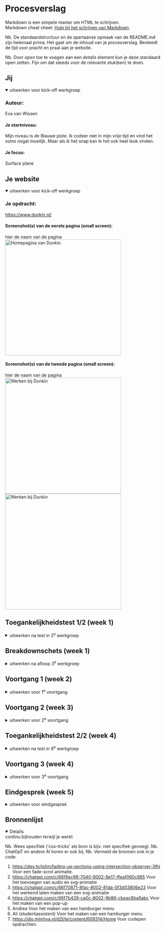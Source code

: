 # Procesverslag
Markdown is een simpele manier om HTML te schrijven.  
Markdown cheat cheet: [Hulp bij het schrijven van Markdown](https://github.com/adam-p/markdown-here/wiki/Markdown-Cheatsheet).

Nb. De standaardstructuur en de spartaanse opmaak van de README.md zijn helemaal prima. Het gaat om de inhoud van je procesverslag. Besteedt de tijd voor pracht en praal aan je website.

Nb. Door *open* toe te voegen aan een *details* element kun je deze standaard open zetten. Fijn om dat steeds voor de relevante stuk(ken) te doen.





## Jij

<details open>
  <summary>uitwerken voor kick-off werkgroep</summary>

  ### Auteur:
  Eva van Wissen

  #### Je startniveau:
  Mijn niveau is de Blauwe piste. Ik codeer niet in mijn vrije tijd en vind het soms nogal moeilijk. Maar als ik het snap kan ik het ook heel leuk vinden. 

  #### Je focus:
  Surface plane
 
</details>





## Je website

<details open>
  <summary>uitwerken voor kick-off werkgroep</summary>

  ### Je opdracht:
  https://www.dunkin.nl/

  #### Screenshot(s) van de eerste pagina (small screen): 
  hier de naam van de pagina  
    <img src="images-readme/eerstescherm.png" width="375px" alt="Homepagina van Dunkin">

  #### Screenshot(s) van de tweede pagina (small screen):
  hier de naam van de pagina  
  <img src="images-readme/tweedescherm1.png" width="375px" alt="Werken bij Dunkin">
  <img src="images-readme/tweedescherm2.png" width="375px" alt="Werken bij Dunkin">
 
</details>



## Toegankelijkheidstest 1/2 (week 1)

<details>
  <summary>uitwerken na test in 2<sup>e</sup> werkgroep</summary>

  ### Bevindingen
  - Screenreader: 
    - Bij hover worden de kopjes niet genoemd.
    - Geeft foute instructies: om te klikken gebruik deze toets. (maar werkt niet)
    - Er wordt heel veel gezegd: chaotisch.
    - Moet iets selecteren voor dat het opgenoemd wordt.
    - Laad-schermen worden afbeeldingen genoemd.
    - Wanneer ik op nieuwe pagina kom gaat die alle linkjes langs.
    - Zegt veel “Ga terug”

  - WCAG checklist
    - Er wordt weinig/geen alt gebruikt
    - Er worden voor elke pagina unieke titels gegeven 
    - focus style op keyboard werkt, maar onlogische volgorde 
    - headings worden niet goed gebruikt 
    - List wordt ook niet gebruikt op elementen die het wel nodig hebben
    - Heel veel divs en spans 
    - Geen audio of video 
    - <a> wordt goed gerbuikt 
    - Button wordt niet goed gebruikt
    - Subtiele animaties 
    
</details>



## Breakdownschets (week 1)

<details>
  <summary>uitwerken na afloop 3<sup>e</sup> werkgroep</summary>

  ### de hele pagina: 
  <img src="readme-images/dummy-plaatje.jpg" width="375px" alt="breakdown van de hele pagina">

  ### dynamisch deel (bijv menu): 
  <img src="readme-images/dummy-plaatje.jpg" width="375px" alt="breakdown van een dynamisch deel">

  ### wellicht nog een dynamisch deel (bijv filter): 
  <img src="readme-images/dummy-plaatje.jpg" width="375px" alt="breakdown van nog een dynamisch deel">

</details>





## Voortgang 1 (week 2)

<details>
  <summary>uitwerken voor 1<sup>e</sup> voortgang</summary>

  ### Stand van zaken
  - Ik was mijn code kwijtgeraakt. Uiteindelijk weer terug gevonden
  - Weet niet hoe ik een img in een container kan zetten (hem laten afkappen buiten de container)
  - Hoe moet ik de Dunkin Donuts font dowloaden/ inladen
  - Moet ik <list> gebruiken? Zo ja, hoe haal ik de 1, 2, 3 weg. 
  - Klopt mijn html? Of maak ik geen goed gebruik van sections en articles?



  ### Agenda voor meeting
  samen met je groepje opstellen

  | student 1      | student 2          | student 3    | student 4        |
  | ---            | ---                | ---          | ---              |
  | dit bespreken  | en dit             | en ik dit    | en dan ik dat    |
  | en dat ook nog | dit als er tijd is | nog een punt | dit wil ik zeker |
  | ...            | ...                | ...          | ...              |


  ### Verslag van meeting
  hier na afloop snel de uitkomsten van de meeting vastleggen

  - Ik weet nu hoe ik elementen/img makkelijk kan positioneren (met transform) maar snap toch nog niet helemaal hoe ik mijn img snijd. 
  - Ben geholpen met het dowloaden van de juiste font. Hoe ik het nou precies in html/css moet zetten ging te snel en is voor mij nog steeds onduidelijk. 
  - Ben goed geholpen met mijn <list> en kan daarmee weer goed doorwerken. 
  - Mijn html ziet er goed uit en kan zo doorgaan. 

</details>





## Voortgang 2 (week 3)

<details>
  <summary>uitwerken voor 2<sup>e</sup> voortgang</summary>

  ### Stand van zaken
  hier dit ging goed & dit was lastig (neem ook screenshots op van delen van je website en code)

   <img src="images-readme/stand-van-zaken.png" width="375px" alt="Hoe mijn website er nu uit ziet">

  - In een van de lessen heb ik nog hulp kunnen krijgen met het inladen van de juiste font. Ik heb alleen nu het probleem dat het font niet dunner wordt. 
  - Toen ik het juiste font in mijn site zette, kwamen twee linkjes onder elkaar te staan in plaats van naast elkaar zoals dat vorheen was. Hoe verander ik dit? 
  - Het afnsijden van een img is me nog steeds niet gelukt en wil hier nog vragen over stellen. 
  - 


  ### Agenda voor meeting
  samen met je groepje opstellen

  | student 1      | student 2          | student 3    | student 4        |
  | ---            | ---                | ---          | ---              |
  | dit bespreken  | en dit             | en ik dit    | en dan ik dat    |
  | en dat ook nog | dit als er tijd is | nog een punt | dit wil ik zeker |
  | ...            | ...                | ...          | ...              |


  ### Verslag van meeting
  hier na afloop snel de uitkomsten van de meeting vastleggen

  - Ik mis nog Costum Properties.
  - Ik kan het afnsijden van de afbeeldingen proberen met object: fit; en object position. 
  - Ik ben goed geholpen met de krijgen van een dunnere versie van de font. 
  - Linkjes kan ik met grid proberen naast elkaar te zetten. 

</details>





## Toegankelijkheidstest 2/2 (week 4)

<details>
  <summary>uitwerken na test in 9<sup>e</sup> werkgroep</summary>

  ### Bevindingen
  Lijst met je bevindingen die in de test naar voren kwamen (geef ook aan wat er verbeterd is):

</details>





## Voortgang 3 (week 4)

<details>
  <summary>uitwerken voor 3<sup>e</sup> voortgang</summary>

  ### Stand van zaken
  hier dit ging goed & dit was lastig (neem ook screenshots op van delen van je website en code)

  - Ik heb een hamburger menu, maar ben niet tevreden met het kruisje. Is het goed zo? Zo niet, hoe verander ik het. 
  - Ik heb een animatie, maar deze positioneert zich niet zoals ik wil. Hoe fix ik dit?
  - In de Dunkin site, schuift het balkje bovenaan naar boven bij het scrollen. Hoe doe ik dit? 
  - Ik heb mijn images naar svg's veranderd, maar ze zijn nu ontzichtbaar. Hoe krijg ik ze terug? 
  - Ik heb van sommige elementen op de Dunkin site screenshots gemaakt en deze als images in mijn html gezet. Mag dit? 
  - wat moet ik nu nog toevoegen aan surface plane onderweroen toevoegen? 
  - Hoe maak ik mijn light-dark mode kloppend met de custom properties?



  ### Agenda voor meeting
  samen met je groepje opstellen

  | student 1      | student 2          | student 3    | student 4        |
  | ---            | ---                | ---          | ---              |
  | dit bespreken  | en dit             | en ik dit    | en dan ik dat    |
  | en dat ook nog | dit als er tijd is | nog een punt | dit wil ik zeker |
  | ...            | ...                | ...          | ...              |


  ### Verslag van meeting
  hier na afloop snel de uitkomsten van de meeting vastleggen

  - Ik ben geholpen met mijn hamburger menu. Ik zou hem nog beter kunnen maken als ik zou willen, maar alleen als ik daar nog tijd voor zou hebben. 
  - Ik weet nu hoe ik mijn animatie goed kan positioneren.
  - De balk bovenaan doet heel raar wanneer ik het verschuiven ervan wilt toepassen. Alles veranderd en hij doet niet wat ik wil. 
  - Helaas wist Danny ook niet waarom mijn svg's ontzichtbaar waren. Daarom heb ik ze met een <img> tag in mijn html gezet. Nu zie je ze wel, maar kan ik ze niet gebruiken voor mijn svg-animatie. 
  - De screenshots waren geen probleem en die kan ik houden. 
  - Ik snap nu hoe ik in css met de costum properties om kan gaan. 
  - Ik weet nu wat ik nog moet toevoegen aan surface plane onderwerpen. 

</details>





## Eindgesprek (week 5)

<details>
  <summary>uitwerken voor eindgesprek</summary>

  ### Je uitkomst - karakteristiek screenshots:
  <img src="images-readme/homescreen1.png" width="375px" alt="Layout van de homepagina">

  <img src="images-readme/homescreen2.png" width="375px" alt="layout van de homepagina">

  <img src="images-readme/homescreen3.png" width="375px" alt="layout van de homepagina">

  <img src="images-readme/homescreen4.png" width="375px" alt="layout van de homepagina">

  <img src="images-readme/homescreen5.png" width="375px" alt="layout van de homepagina">

   <img src="images-readme/hamburgermenu.png" width="375px" alt="hamburger menu">
   
  <img src="images-readme/werken.png" width="375px" alt="intro van tweede pagina">
  <img src="images-readme/werken2.png" width="375px" alt="layout tweede pagina">

  ### Dit ging goed/Heb ik geleerd: 
  - Aan het begin van dit vak had ik nog een beetje moeite met de opmaak van alle blokken op de homepagina. Maar na veel proberen en oefenen lukte mij dit steeds beter en sneller. Ik heb bijvoorbeeld geleerd hoe je makkelijk elementen kan centreren. Hierbij ben ik ook beter gaan begrijpen hoe de plaatsing van elementen werken (margin, padding, border. Maar ook met transform, flex, grid, etc). 

  <img src="images-readme/homescreen1.png" width="375px" alt="Layout van de homepagina">

  <img src="images-readme/homescreen2.png" width="375px" alt="layout van de homepagina">

  <img src="images-readme/homescreen3.png" width="375px" alt="layout van de homepagina">

  <img src="images-readme/homescreen4.png" width="375px" alt="layout van de homepagina">

  <img src="images-readme/homescreen5.png" width="375px" alt="layout van de homepagina">

  <img src="images-readme/footer.png" width="375px" alt="footer">

   - Ook heb ik geleerd hoe costum properties/ light-dark-mode werkt. Dit vond ik eerst lastig, maar nadat ik hier wat vragen over had gesteld, begreep ik het en ging het toevoegen hiervan ook goed. Ook heb ik geleerd hoe je met svg-images om moet gaan en hoe je deze kan stijlen en animeren. Het dowloaden van fonts is me ook een stuk duidelijker geworden. Ik begrijp nu veel beter hoe je deze in je html/css zet en hoe je deze bewerkt. 

  <img src="images-readme/light-dark.png" width="375px" alt="Light-dark">

  <img src="images-readme/svg-voorbeeld.png" width="375px" alt="geanimeerde svg">

  <img src="images-readme/fonts.png" width="375px" alt="verschillende fonts">


  - Verder heb ik bij dit vak heel veel geleerd over animaties, transitions, JS, audio, etc. Soms gingen sommige dingen niet helemaal goed, maar met hulp in de les of onderzoek op het internet ben ik er bij de meeste dingen wel uitgekomen. 

 <img src="images-readme/animatie.png" width="375px" alt="ronddraaiende animatie">

<img src="images-readme/popup.png" width="375px" alt="pop-up">


  ### Dit was lastig/Is niet gelukt:
Er zijn helaas ook wat dingen niet gelukt, namelijk: 

- een scrol-animatie. Ik heb van de docent een linkje gekregen van een site waar helemaal wordt uitgelegd hoe je dit zou moeten maken. Ik heb van alles geprobeerd, maar het bleef maar mislukken. Ook met verder onderzoek ben ik er niet uitgekomen. Uiteindelijk heb ik besloten om dit te laten en deze te vervangen met een ander surface-plane onderwerp, namelijk een pop-up. 

<img src="images-readme/fadecode.png" width="375px" alt="de mislukte code voor een fade-scrol effect">

<img src="images-readme/fadecode1.png" width="375px" alt="de mislukte code voor een fade-scrol effect">

<img src="images-readme/fadecode2.png" width="375px" alt="de mislukte code voor een fade-scrol effect">

<img src="images-readme/fadecode3.png" width="375px" alt="de mislukte code voor een fade-scrol effect">

<img src="images-readme/fadecode4.png" width="375px" alt="de mislukte code voor een fade-scrol effect">

- Ook is het me helaas niet gelukt om het bovenste balkje op mijn site mee te laten bewegen met de scrol richting. Ook hier heb ik van de docent een codepen linkje gekregen. Toen dit eerst niet lukte, was ik erachter gekomen dat ik de p van de <nav> naar de <header> moest verplaatsen. Na heel veel verschuiven en proberen heb ik deze uiteindelijk op de goede plek gekregen. Maar het mee scrollen van deze balk is me uiteindelijk helaas niet gelukt. Bij het toevoegen hiervan, verschoof de balk of deed die niks. Wel pakte die soms de "order now" balk onderin. 

<img src="images-readme/header.png" width="375px" alt="header en het oranje balkje dat mee moest schuiven">

- Helaas is het me ook niet gelukt om de foto's op de tweede pagina niet te laten vervormen. Ik heb gebruikt gemaakt van object-fit, overlay:hidden, grid, en nog meer. Maar de foto's bleven vervormd. 

<img src="images-readme/fotogroepx.png" width="375px" alt="vervormde foto's">
</details>


## Bronnenlijst

<details open>
  <summary>continu bijhouden terwijl je werkt</summary>

  Nb. Wees specifiek ('css-tricks' als bron is bijv. niet specifiek genoeg). 
  Nb. ChatGpT en andere AI horen er ook bij.
  Nb. Vermeld de bronnen ook in je code.

  1. https://dev.to/jslim/fading-up-sections-using-intersection-observer-3fhj
  Voor een fade-scrol animatie. 
  2. https://chatgpt.com/c/66f6ec98-7040-8002-8e17-ffeaf060c985
  Voor het toevoegen van audio en svg-animatie
  3. https://chatgpt.com/c/66f70871-8fac-8002-81da-0f3d03806e23
  Voor het werkend laten maken van een svg-animatie
  4. https://chatgpt.com/c/66f7b429-ca0c-8002-9b86-cbeac6ba9abc
  Voor het maken van een pop-up
  5. Andrea 
  Voor het maken van een hamburger menu 
  6. Ali (studentassistent)
  Voor het maken van een hamburger menu 
  7. https://dlo.mijnhva.nl/d2l/le/content/609314/Home
  Voor codepen opdrachten. 
  

</details>